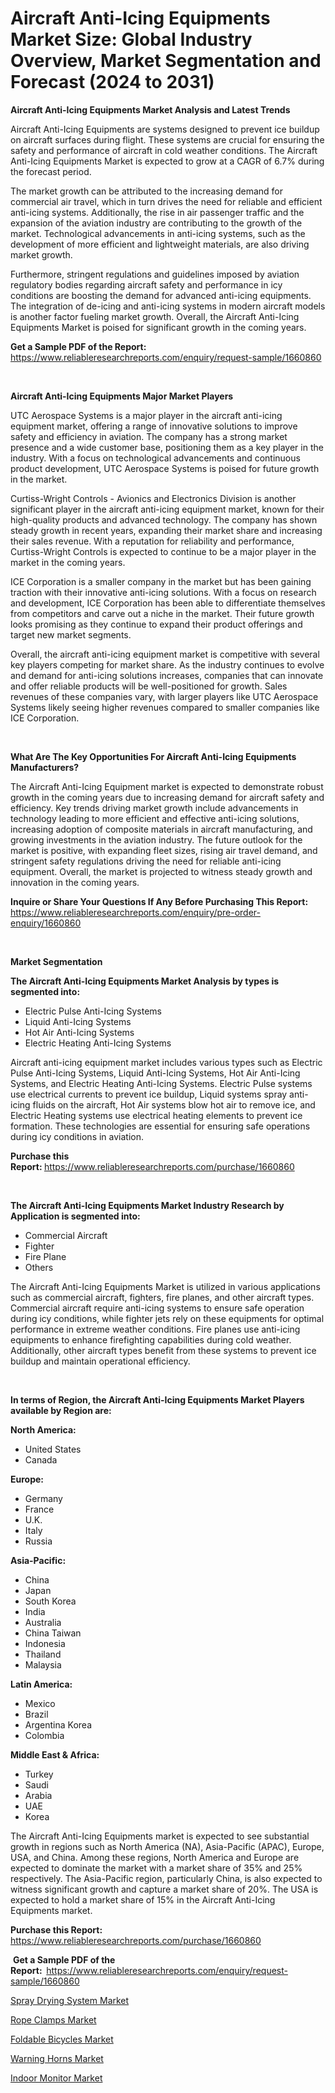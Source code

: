 <p><h1>Aircraft Anti-Icing Equipments Market Size: Global Industry Overview, Market Segmentation and Forecast (2024 to 2031)</h1></p><p><strong>Aircraft Anti-Icing Equipments Market Analysis and Latest Trends</strong></p>
<p><p>Aircraft Anti-Icing Equipments are systems designed to prevent ice buildup on aircraft surfaces during flight. These systems are crucial for ensuring the safety and performance of aircraft in cold weather conditions. The Aircraft Anti-Icing Equipments Market is expected to grow at a CAGR of 6.7% during the forecast period.</p><p>The market growth can be attributed to the increasing demand for commercial air travel, which in turn drives the need for reliable and efficient anti-icing systems. Additionally, the rise in air passenger traffic and the expansion of the aviation industry are contributing to the growth of the market. Technological advancements in anti-icing systems, such as the development of more efficient and lightweight materials, are also driving market growth.</p><p>Furthermore, stringent regulations and guidelines imposed by aviation regulatory bodies regarding aircraft safety and performance in icy conditions are boosting the demand for advanced anti-icing equipments. The integration of de-icing and anti-icing systems in modern aircraft models is another factor fueling market growth. Overall, the Aircraft Anti-Icing Equipments Market is poised for significant growth in the coming years.</p></p>
<p><strong>Get a Sample PDF of the Report:&nbsp;</strong> <a href="https://www.reliableresearchreports.com/enquiry/request-sample/1660860">https://www.reliableresearchreports.com/enquiry/request-sample/1660860</a></p>
<p>&nbsp;</p>
<p><strong>Aircraft Anti-Icing Equipments Major Market Players</strong></p>
<p><p>UTC Aerospace Systems is a major player in the aircraft anti-icing equipment market, offering a range of innovative solutions to improve safety and efficiency in aviation. The company has a strong market presence and a wide customer base, positioning them as a key player in the industry. With a focus on technological advancements and continuous product development, UTC Aerospace Systems is poised for future growth in the market.</p><p>Curtiss-Wright Controls - Avionics and Electronics Division is another significant player in the aircraft anti-icing equipment market, known for their high-quality products and advanced technology. The company has shown steady growth in recent years, expanding their market share and increasing their sales revenue. With a reputation for reliability and performance, Curtiss-Wright Controls is expected to continue to be a major player in the market in the coming years.</p><p>ICE Corporation is a smaller company in the market but has been gaining traction with their innovative anti-icing solutions. With a focus on research and development, ICE Corporation has been able to differentiate themselves from competitors and carve out a niche in the market. Their future growth looks promising as they continue to expand their product offerings and target new market segments.</p><p>Overall, the aircraft anti-icing equipment market is competitive with several key players competing for market share. As the industry continues to evolve and demand for anti-icing solutions increases, companies that can innovate and offer reliable products will be well-positioned for growth. Sales revenues of these companies vary, with larger players like UTC Aerospace Systems likely seeing higher revenues compared to smaller companies like ICE Corporation.</p></p>
<p>&nbsp;</p>
<p><strong>What Are The Key Opportunities For Aircraft Anti-Icing Equipments Manufacturers?</strong></p>
<p><p>The Aircraft Anti-Icing Equipment market is expected to demonstrate robust growth in the coming years due to increasing demand for aircraft safety and efficiency. Key trends driving market growth include advancements in technology leading to more efficient and effective anti-icing solutions, increasing adoption of composite materials in aircraft manufacturing, and growing investments in the aviation industry. The future outlook for the market is positive, with expanding fleet sizes, rising air travel demand, and stringent safety regulations driving the need for reliable anti-icing equipment. Overall, the market is projected to witness steady growth and innovation in the coming years.</p></p>
<p><strong>Inquire or Share Your Questions If Any Before Purchasing This Report:</strong> <a href="https://www.reliableresearchreports.com/enquiry/pre-order-enquiry/1660860">https://www.reliableresearchreports.com/enquiry/pre-order-enquiry/1660860</a></p>
<p>&nbsp;</p>
<p><strong>Market Segmentation</strong></p>
<p><strong>The Aircraft Anti-Icing Equipments Market Analysis by types is segmented into:</strong></p>
<p><ul><li>Electric Pulse Anti-Icing Systems</li><li>Liquid Anti-Icing Systems</li><li>Hot Air Anti-Icing Systems</li><li>Electric Heating Anti-Icing Systems</li></ul></p>
<p><p>Aircraft anti-icing equipment market includes various types such as Electric Pulse Anti-Icing Systems, Liquid Anti-Icing Systems, Hot Air Anti-Icing Systems, and Electric Heating Anti-Icing Systems. Electric Pulse systems use electrical currents to prevent ice buildup, Liquid systems spray anti-icing fluids on the aircraft, Hot Air systems blow hot air to remove ice, and Electric Heating systems use electrical heating elements to prevent ice formation. These technologies are essential for ensuring safe operations during icy conditions in aviation.</p></p>
<p><strong>Purchase this Report:&nbsp;</strong><a href="https://www.reliableresearchreports.com/purchase/1660860">https://www.reliableresearchreports.com/purchase/1660860</a></p>
<p>&nbsp;</p>
<p><strong>The Aircraft Anti-Icing Equipments Market Industry Research by Application is segmented into:</strong></p>
<p><ul><li>Commercial Aircraft</li><li>Fighter</li><li>Fire Plane</li><li>Others</li></ul></p>
<p><p>The Aircraft Anti-Icing Equipments Market is utilized in various applications such as commercial aircraft, fighters, fire planes, and other aircraft types. Commercial aircraft require anti-icing systems to ensure safe operation during icy conditions, while fighter jets rely on these equipments for optimal performance in extreme weather conditions. Fire planes use anti-icing equipments to enhance firefighting capabilities during cold weather. Additionally, other aircraft types benefit from these systems to prevent ice buildup and maintain operational efficiency.</p></p>
<p>&nbsp;</p>
<p><strong>In terms of Region, the Aircraft Anti-Icing Equipments Market Players available by Region are:</strong></p>
<p>
    <p> <strong> North America: </strong>
        <ul>
            <li>United States</li>
            <li>Canada</li>
        </ul>
        </p> 
    <p> <strong> Europe: </strong>
        <ul>
            <li>Germany</li>
            <li>France</li>
            <li>U.K.</li>
            <li>Italy</li>
            <li>Russia</li>
        </ul>
        </p> 
    <p> <strong> Asia-Pacific: </strong>
        <ul>
            <li>China</li>
            <li>Japan</li>
            <li>South Korea</li>
            <li>India</li>
            <li>Australia</li>
            <li>China Taiwan</li>
            <li>Indonesia</li>
            <li>Thailand</li>
            <li>Malaysia</li>
        </ul>
        </p> 
    <p> <strong> Latin America: </strong>
        <ul>
            <li>Mexico</li>
            <li>Brazil</li>
            <li>Argentina Korea</li>
            <li>Colombia</li>
        </ul>
        </p> 
    <p> <strong> Middle East & Africa: </strong>
        <ul>
            <li>Turkey</li>
            <li>Saudi</li>
            <li>Arabia</li>
            <li>UAE</li>
            <li>Korea</li>
        </ul>
    </p>
    </p>
<p><p>The Aircraft Anti-Icing Equipments market is expected to see substantial growth in regions such as North America (NA), Asia-Pacific (APAC), Europe, USA, and China. Among these regions, North America and Europe are expected to dominate the market with a market share of 35% and 25% respectively. The Asia-Pacific region, particularly China, is also expected to witness significant growth and capture a market share of 20%. The USA is expected to hold a market share of 15% in the Aircraft Anti-Icing Equipments market.</p></p>
<p><strong>Purchase this Report: </strong><a href="https://www.reliableresearchreports.com/purchase/1660860">https://www.reliableresearchreports.com/purchase/1660860</a></p>
<p>&nbsp;<strong>Get a Sample PDF of the Report:&nbsp;&nbsp;</strong><a href="https://www.reliableresearchreports.com/enquiry/request-sample/1660860">https://www.reliableresearchreports.com/enquiry/request-sample/1660860</a></p>
<p><strong></strong></p>
<p><p><a href="https://eight-handstand-8fb.notion.site/Spray-Drying-System-Market-Size-Furnishes-Valuable-Information-Encompassing-Market-Share-Market-Tre-39f820e9847346748e0ccb2516da4886">Spray Drying System Market</a></p><p><a href="https://view.publitas.com/reportprime-1/rope-clamps-market-offer-valuable-insights-into-market-size-market-share-market-trends-and-projections-spanning-from-2024-to-2031/">Rope Clamps Market</a></p><p><a href="https://skillful-vermicelli-b89.notion.site/Foldable-Bicycles-Market-Size-Focuses-on-Market-Dynamics-In-Depth-Analysis-and-Future-Projections-o-fb4f3f3ec67449b38a094359cb3c5140">Foldable Bicycles Market</a></p><p><a href="https://view.publitas.com/reportprime-1/warning-horns-market-insights-market-players-and-forecast-till-2031/">Warning Horns Market</a></p><p><a href="https://simplistic-meeting-7ee.notion.site/Indoor-Monitor-Market-Size-Global-Industry-Overview-Market-Segmentation-and-Forecast-2024-to-2031-63d94378ca734940b6bf283e2a6b4b37">Indoor Monitor Market</a></p></p>